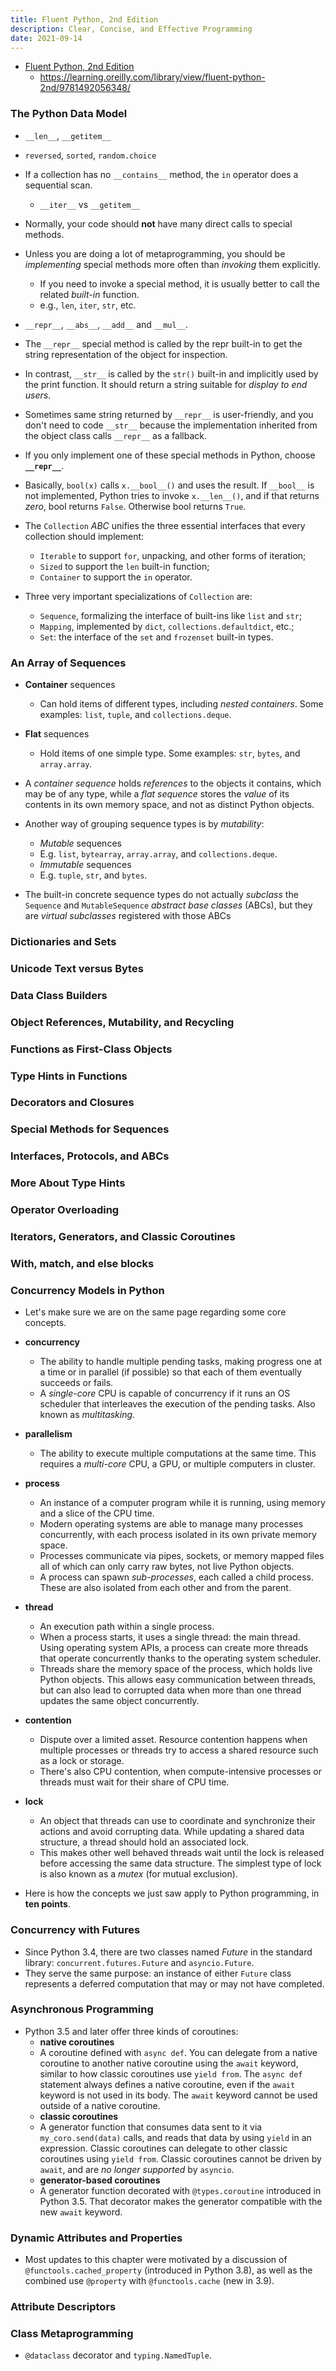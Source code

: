 ```yaml
---
title: Fluent Python, 2nd Edition
description: Clear, Concise, and Effective Programming
date: 2021-09-14
---
```


* [Fluent Python, 2nd Edition](https://book.douban.com/subject/34990079/)
  - https://learning.oreilly.com/library/view/fluent-python-2nd/9781492056348/

### The Python Data Model

* `__len__`, `__getitem__`
* `reversed`, `sorted`, `random.choice`
* If a collection has no `__contains__` method,
  the `in` operator does a sequential scan.
  - `__iter__` vs `__getitem__`

* Normally, your code should **not** have many
  direct calls to special methods.
* Unless you are doing a lot of metaprogramming,
  you should be *implementing* special methods
  more often than *invoking* them explicitly.
  - If you need to invoke a special method,
    it is usually better to call the related
    *built-in* function.
  - e.g., `len`, `iter`, `str`, etc.

* `__repr__`, `__abs__`, `__add__` and `__mul__`.
* The `__repr__` special method is called by
  the repr built-in to get the string
  representation of the object for inspection.
* In contrast, `__str__` is called by the `str()`
  built-in and implicitly used by the print function.
  It should return a string suitable for
  *display to end users*.
* Sometimes same string returned by `__repr__` is
  user-friendly, and you don't need to code
  `__str__` because the implementation inherited
  from the object class calls `__repr__` as a fallback.
* If you only implement one of these special
  methods in Python, choose **`__repr__`**.
* Basically, `bool(x)` calls `x.__bool__()` and
  uses the result. If `__bool__` is not implemented,
  Python tries to invoke `x.__len__()`, and if that
  returns *zero*, bool returns `False`.
  Otherwise bool returns `True`.

* The `Collection` *ABC* unifies the three
  essential interfaces that every
  collection should implement:
  - `Iterable` to support `for`, unpacking,
    and other forms of iteration;
  - `Sized` to support the `len` built-in function;
  - `Container` to support the `in` operator.
* Three very important specializations
  of `Collection` are:
  - `Sequence`, formalizing the interface of
    built-ins like `list` and `str`;
  - `Mapping`, implemented by `dict`,
    `collections.defaultdict`, etc.;
  - `Set`: the interface of the `set` and
    `frozenset` built-in types.

### An Array of Sequences

* **Container** sequences
  - Can hold items of different types, including
    *nested containers*. Some examples:
    `list`, `tuple`, and `collections.deque`.
* **Flat** sequences
  - Hold items of one simple type. Some examples:
    `str`, `bytes`, and `array.array`.

* A *container sequence* holds *references* to the
  objects it contains, which may be of any type,
  while a *flat sequence* stores the *value* of
  its contents in its own memory space, and not
  as distinct Python objects.

* Another way of grouping sequence types
  is by *mutability*:
  - *Mutable* sequences
  - E.g. `list`, `bytearray`, `array.array`,
    and `collections.deque`.
  - *Immutable* sequences
  - E.g. `tuple`, `str`, and `bytes`.

* The built-in concrete sequence types
  do not actually *subclass* the `Sequence`
  and `MutableSequence` *abstract base classes*
  (ABCs), but they are *virtual subclasses*
  registered with those ABCs


### Dictionaries and Sets


### Unicode Text versus Bytes

### Data Class Builders

### Object References, Mutability, and Recycling

### Functions as First-Class Objects

### Type Hints in Functions

### Decorators and Closures

### Special Methods for Sequences

### Interfaces, Protocols, and ABCs


### More About Type Hints

### Operator Overloading

### Iterators, Generators, and Classic Coroutines

### With, match, and else blocks

### Concurrency Models in Python

* Let's make sure we are on the same page
  regarding some core concepts.

* **concurrency**
  - The ability to handle multiple pending tasks,
    making progress one at a time or in parallel
    (if possible) so that each of them eventually
    succeeds or fails.
  - A *single-core* CPU is capable of concurrency
    if it runs an OS scheduler that interleaves
    the execution of the pending tasks.
    Also known as *multitasking*.

* **parallelism**
  - The ability to execute multiple computations
    at the same time. This requires a *multi-core*
    CPU, a GPU, or multiple computers in cluster.

* **process**
  - An instance of a computer program while
    it is running, using memory and a slice of
    the CPU time.
  - Modern operating systems are able to manage
    many processes concurrently, with each process
    isolated in its own private memory space.
  - Processes communicate via pipes, sockets, or
    memory mapped files all of which can only
    carry raw bytes, not live Python objects.
  - A process can spawn *sub-processes*, each
    called a child process. These are also isolated
    from each other and from the parent.

* **thread**
  - An execution path within a single process.
  - When a process starts, it uses a single thread:
    the main thread. Using operating system APIs,
    a process can create more threads that operate
    concurrently thanks to the operating system scheduler.
  - Threads share the memory space of the process,
    which holds live Python objects. This allows easy
    communication between threads, but can also lead to
    corrupted data when more than one thread updates
    the same object concurrently.

* **contention**
  - Dispute over a limited asset. Resource contention
    happens when multiple processes or threads try
    to access a shared resource such as
    a lock or storage.
  - There's also CPU contention, when compute-intensive
    processes or threads must wait for
    their share of CPU time.

* **lock**
  - An object that threads can use to coordinate
    and synchronize their actions and
    avoid corrupting data. While updating a shared
    data structure, a thread should hold
    an associated lock.
  - This makes other well behaved threads wait
    until the lock is released before accessing
    the same data structure. The simplest type of
    lock is also known as a *mutex*
    (for mutual exclusion).

* Here is how the concepts we just saw apply
  to Python programming, in **ten points**.

### Concurrency with Futures

* Since Python 3.4, there are two classes named
  *Future* in the standard library:
  `concurrent.futures.Future` and `asyncio.Future`.
* They serve the same purpose: an instance of
  either `Future` class represents a deferred
  computation that may or may not have completed.

### Asynchronous Programming

* Python 3.5 and later offer three kinds of coroutines:
  - **native coroutines**
  - A coroutine defined with `async def`. You can delegate
    from a native coroutine to another native coroutine
    using the `await` keyword, similar to how classic
    coroutines use `yield from`. The `async def` statement
    always defines a native coroutine, even if the `await`
    keyword is not used in its body. The `await` keyword
    cannot be used outside of a native coroutine.
  - **classic coroutines**
  - A generator function that consumes data sent to it
    via `my_coro.send(data)` calls, and reads that data
    by using `yield` in an expression. Classic coroutines
    can delegate to other classic coroutines using
    `yield from`. Classic coroutines cannot be driven
    by `await`, and are *no longer supported* by `asyncio`.
  - **generator-based coroutines**
  - A generator function decorated with `@types.coroutine`
    introduced in Python 3.5. That decorator makes the
    generator compatible with the new `await` keyword.

### Dynamic Attributes and Properties

* Most updates to this chapter were motivated by
  a discussion of `@functools.cached_property`
  (introduced in Python 3.8), as well as the
  combined use `@property` with
  `@functools.cache` (new in 3.9).

### Attribute Descriptors

### Class Metaprogramming

* `@dataclass` decorator and `typing.NamedTuple`.
